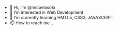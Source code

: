 - 👋 Hi, I’m @micaelasola
- 👀 I’m interested in Web Development
- 🌱 I’m currently learning HMTL5, CSS3, JAVASCRIPT.
- 📫 How to reach me ...

<!---
micaelasola/micaelasola is a ✨ special ✨ repository because its `README.md` (this file) appears on your GitHub profile.
You can click the Preview link to take a look at your changes.
--->
